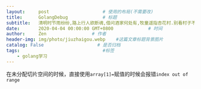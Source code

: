 ```yaml
---
layout:     post                    # 使用的布局(不需要改)
title:      GolangDebug             # 标题
subtitle:   清明时节雨纷纷,路上行人欲断魂,借问酒家何处有,牧童遥指杏花村.别看村子不咋大呀,有山有水有树林,邻里相亲挺和睦,老少爷们更合群. #副标题
date:       2020-04-04 00:00:00 GMT+0800             # 时间
author:     Zen                 # 作者
header-img: img/photo/jiuzhaigou.webp    #这篇文章标题背景图片
catalog: False                    # 是否归档
tags:                               #标签
    - golang学习
---
```

在未分配切片空间的时候，直接使用`array[1]=`赋值的时候会报错`index out of range`
